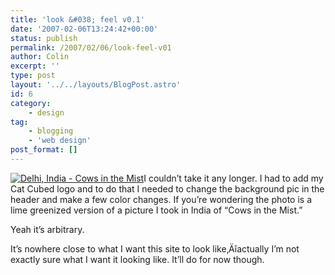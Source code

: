 ```yaml
---
title: 'look &#038; feel v0.1'
date: '2007-02-06T13:24:42+00:00'
status: publish
permalink: /2007/02/06/look-feel-v01
author: Colin
excerpt: ''
type: post
layout: '../../layouts/BlogPost.astro'
id: 6
category:
    - design
tag:
    - blogging
    - 'web design'
post_format: []
---
```

[![Delhi, India - Cows in the Mist](https://farm1.static.flickr.com/23/92133946_4314287027_m.jpg "Delhi, India - Cows in the Mist")](https://www.flickr.com/photos/headlouse/92133946/ "Flickr Photo Sharing")I couldn’t take it any longer. I had to add my Cat Cubed logo and to do that I needed to change the background pic in the header and make a few color changes. If you’re wondering the photo is a lime greenized version of a picture I took in India of “Cows in the Mist.”

Yeah it’s arbitrary.

It’s nowhere close to what I want this site to look like‚Äîactually I’m not exactly sure what I want it looking like. It’ll do for now though.